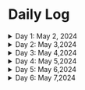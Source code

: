 # Daily Log

<details>
  <summary>Day 1: May 2, 2024</summary>

  ### Today's Progress:
  * Spent most of my time working updating my github to be professional and presentable. I did this by following the guidelines for tracking your own work, showing progress and explaining the resources one will use to successfully learn front end development. I successfully customized my 'readme.md' file to fit my journey. I also updated my 'resources.md' file to fit my personal journey and did a journey map on figma to outline path to success in HTML/CSS & Javascript
  * In addition to setting up my github repos etc. I also made some progress in the 'Javascript ALog and Data Structures' freecodeCampe cert course. Progress from step[60] - step[81] in the 'Pyramid Generator' program
  * Posted day 01 in Discord - 100DaysOfCode channel

  ### Link to work:
  * None

  ### New thing(s) learned:
  1.forking someone elses repo and the difference of forking vs cloning
  2. contuining to learn how to write in Markdown
  ### Thoughts:
  * Setting up an enviroment where you can hold yourself accountable is important. I have tried being a frontend developer for so long and have always fell off. I have learned that when you have no motivation you fall back on the systems you have created for yourself. This github and the 
environment that I am setting up for myself is ensuring that I consistently continue my journey and make progress no matter how little

  ### Time spent working
  * 2.5 hrs
</details>

<details>
  <summary>Day 2: May 3,2024</summary>

  ### Today's Progress:
  * Spent all of my time making progress on freecodecamps javascript pyramid generator program. left off on step [80] - made progress all the way to step [102]. Total of [106] steps so I will be finishing that as part of my Day 03 work. 
 
  * Posted Day 02 in Discord - 100DaysOfCode channel

  ### Link to work:
  * None

  ### New thing(s) learned:
  1.working with loops more. Nested loops. Unshift() function and what it does to element in an array[].How to use a while,for loop together. 
  2. .push() function : adds new elements(items) to the end of an array[]
  3. .unshift() function: allows one to add one or more elements into an array[]
  4. 
  ### Thoughts:
  * I am not a huge fan of the fcc 'ide' environment. I get you are following steps and the whole point is to accomplish the larger project but it has you do three/four different methods of the same project and it can get confusing on what should be best practice. In my opinion it would be better suited to teach the fundementals to get the problem / challenge solved. then highlight different ways to go about it. 

  ### Time spent working
  * 2hrs
</details>

<details>
 <summary>Day 3: May 4,2024</summary>

  ### Today's Progress:
  * Spent all of my time making progress on freecodecamps javascript pyramid generator program. left off on step [80] - made progress all the way to step [102]. Total of [106] steps so I will be finishing that as part of my Day 03 work. 
 
  * Posted Day 02 in Discord - 100DaysOfCode channel

  ### Link to work:
  * None

  ### New thing(s) learned:
  1.working with loops more. Nested loops. Unshift() function and what it does to element in an array[].How to use a while,for loop together. 
  2. .push() function : adds new elements(items) to the end of an array[]
  3. .unshift() function: allows one to add one or more elements into an array[]
  4. 
  ### Thoughts:
  * I am not a huge fan of the fcc 'ide' environment. I get you are following steps and the whole point is to accomplish the larger project but it has you do three/four different methods of the same project and it can get confusing on what should be best practice. In my opinion it would be better suited to teach the fundementals to get the problem / challenge solved. then highlight different ways to go about it. 

  ### Time spent working
  * 2hrs
</details>

<details>
 <summary>Day 4: May 5,2024</summary>

  ### Today's Progress:
  * Spent all of my time making progress on freecodecamps javascript pyramid generator program. left off on step [80] - made progress all the way to step [102]. Total of [106] steps so I will be finishing that as part of my Day 03 work. 
 
  * Posted Day 02 in Discord - 100DaysOfCode channel

  ### Link to work:
  * None

  ### New thing(s) learned:
  1.working with loops more. Nested loops. Unshift() function and what it does to element in an array[].How to use a while,for loop together. 
  2. .push() function : adds new elements(items) to the end of an array[]
  3. .unshift() function: allows one to add one or more elements into an array[]
  4. 
  ### Thoughts:
  * I am not a huge fan of the fcc 'ide' environment. I get you are following steps and the whole point is to accomplish the larger project but it has you do three/four different methods of the same project and it can get confusing on what should be best practice. In my opinion it would be better suited to teach the fundementals to get the problem / challenge solved. then highlight different ways to go about it. 

  ### Time spent working
  * 2hrs
</details>

<details>
 <summary>Day 5: May 6,2024</summary>

  ### Today's Progress:
  * Spent all of my time making progress on freecodecamps javascript pyramid generator program. left off on step [80] - made progress all the way to step [102]. Total of [106] steps so I will be finishing that as part of my Day 03 work. 
 
  * Posted Day 02 in Discord - 100DaysOfCode channel

  ### Link to work:
  * None

  ### New thing(s) learned:
  1.working with loops more. Nested loops. Unshift() function and what it does to element in an array[].How to use a while,for loop together. 
  2. .push() function : adds new elements(items) to the end of an array[]
  3. .unshift() function: allows one to add one or more elements into an array[]
  4. 
  ### Thoughts:
  * I am not a huge fan of the fcc 'ide' environment. I get you are following steps and the whole point is to accomplish the larger project but it has you do three/four different methods of the same project and it can get confusing on what should be best practice. In my opinion it would be better suited to teach the fundementals to get the problem / challenge solved. then highlight different ways to go about it. 

  ### Time spent working
  * 2hrs
</details>

<details>
 <summary>Day 6: May 7,2024</summary>

  ### Today's Progress:
  * Spent all of my time making progress on freecodecamps javascript pyramid generator program. left off on step [80] - made progress all the way to step [102]. Total of [106] steps so I will be finishing that as part of my Day 03 work. 
 
  * Posted Day 02 in Discord - 100DaysOfCode channel

  ### Link to work:
  * None

  ### New thing(s) learned:
  1.working with loops more. Nested loops. Unshift() function and what it does to element in an array[].How to use a while,for loop together. 
  2. .push() function : adds new elements(items) to the end of an array[]
  3. .unshift() function: allows one to add one or more elements into an array[]
  4. 
  ### Thoughts:
  * I am not a huge fan of the fcc 'ide' environment. I get you are following steps and the whole point is to accomplish the larger project but it has you do three/four different methods of the same project and it can get confusing on what should be best practice. In my opinion it would be better suited to teach the fundementals to get the problem / challenge solved. then highlight different ways to go about it. 

  ### Time spent working
  * 2hrs
</details>
